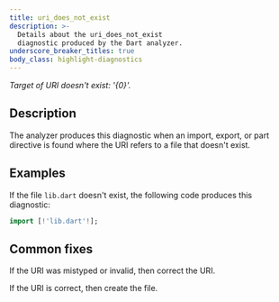 ```yaml
---
title: uri_does_not_exist
description: >-
  Details about the uri_does_not_exist
  diagnostic produced by the Dart analyzer.
underscore_breaker_titles: true
body_class: highlight-diagnostics
---
```


_Target of URI doesn't exist: '{0}'._

## Description

The analyzer produces this diagnostic when an import, export, or part
directive is found where the URI refers to a file that doesn't exist.

## Examples

If the file `lib.dart` doesn't exist, the following code produces this
diagnostic:

```dart
import [!'lib.dart'!];
```

## Common fixes

If the URI was mistyped or invalid, then correct the URI.

If the URI is correct, then create the file.
